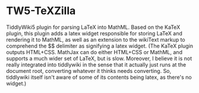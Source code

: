 # TW5-TeXZilla

TiddlyWiki5 plugin for parsing LaTeX into MathML. Based on the KaTeX plugin, this plugin adds a latex widget responsible for storing LaTeX and rendering it to MathML, as well as an extension to the wikiText markup to comprehend the $$ delimiter as signifying a latex widget. (The KaTeX plugin outputs HTML+CSS. MathJax can do either HTML+CSS or MathML, and supports a much wider set of LaTeX, but is slow. Moreover, I believe it is not really integrated into tiddlywiki in the sense that it actually just runs at the document root, converting whatever it thinks needs converting. So, tiddlywiki itself isn't aware of some of its contents being latex, as there's no widget.)